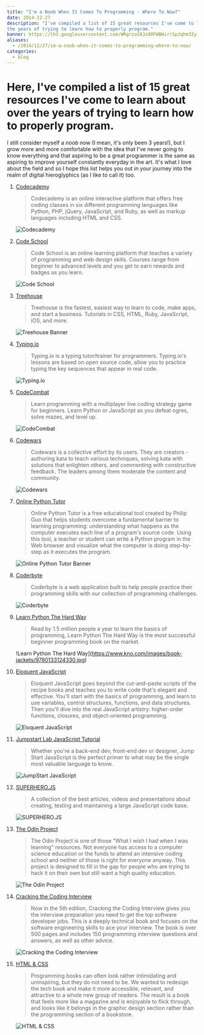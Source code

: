 ```yaml
---
title: "I'm a Noob When It Comes To Programming - Where To Now?"
date: 2014-12-27
description: "I've compiled a list of 15 great resources I've come to learn about over
the years of trying to learn how to properly program."
banner: https://lh3.googleusercontent.com/WRgrzaS8Jz80FWBHirrSpJqhm3IyfpADC6NmX77Z6HW_zqwGbPodMLs-F9qC6U_pvccOkDGgOHuv2zlJ7oGoytW3LQACZ-gBVW2HcikHZA3qBbVRiv4zt1190i48efuDTKHMhpvykcDT1ThDs5waUNRRgKRmka96OJGGWeAMNiHUUQIi0cmxG4cAc7HRGEtEJ99pYfOy6UzppYEio86bN-pDB6ll4dwkY4Tzx1Erua1RpFQIA_zI6a4lj-JecIAWk3VZJPw8YSnjwazqk4MdqA4Lh8lejRI72yCP2n0yEIt1bW6YRbi73JR5ciaeRIpXADg0IjSWEQMfUNIQAUwHx7RMkPeN_0stBc6BZbow7h2900l7zdatCe50EkiemSwcjJcyftoV_PazJZBM63AG52RY33K2LZPj5MEeWLMJh0iN6Yeb2IpTyBgJgzniuxSerxeCcD6Cfu1yLlTnJuGCeuMDc-qV72rmDqPObtM54sl9Kyk9z2eeTpQ7aioOLfZ1GlC4lf2kB5Shf1O52gUDIndf0H4rvHNskdNNvO4EkdK9-4wEWpuyrHyOH1CAQm_WAFeqy2yAT2Cg78Eb1n_9LvkTPUYdp2SdFsIj6oVT72ld7vP2Payc3Kg_70Uq7Ubu=w940-h400-no
aliases:
  - /2014/12/27/im-a-noob-when-it-comes-to-programming-where-to-now/
categories:
  - blog
---
```


# Here, I've compiled a list of 15 great resources I've come to learn about over the years of trying to learn how to properly program.

I still consider myself a _noob_ now (I mean, it's only been 3 years!), but I grow more and more comfortable with the idea that I've never going to know everything and that aspiring to be a great programmer is the same as aspiring to improve yourself constantly everyday in the art. It's what I love about the field and so I hope this list helps you out in your journey into the realm of digital hieroglyphics (as I like to call it) too.

1.  [Codecademy](https://codecademy.com/)

    > Codecademy is an online interactive platform that offers free coding classes in six different programming languages like Python, PHP, jQuery, JavaScript, and Ruby, as well as markup languages including HTML and CSS.

    ![Codecademy](https://s3.amazonaws.com/codecademy-blog/assets/03-2013-new-experience.png)

2.  [Code School](https://codeschool.com/)

    > Code School is an online learning platform that teaches a variety of programming and web design skills. Courses range from beginner to advanced levels and you get to earn rewards and badges as you learn.

    ![Code School](https://orm-chimera-prod.s3.amazonaws.com/1234000001682/images/codeschool_jquery.png)

3.  [Treehouse](https://teamtreehouse.com/)

    > Treehouse is the fastest, easiest way to learn to code, make apps, and start a business. Tutorials in CSS, HTML, Ruby, JavaScript, iOS, and more.

    ![Treehouse Banner](https://lh3.googleusercontent.com/kbk10PhWNwmQdlnShLmhFnMN6_VS00xbaHxWnNGN3ehS6XsHI1KtN0d6JjIgUvyxwyJMhXdvX-7afH1fD7tJhYvGna6LxjSzBjbgoqSBopLcD0qqGeoP5KszpbblZ8cr3T-M7gQp8LVnkEN6cCZpNwgOEGKVr1urTUIXkqkzKMDsrvcjlm_WRZqzLV-CWiPo4MswnPWndASzZbqOXm9Weo1NkxUvlbvfZ1jXo1KQCvUrG8sfTdwS0VNTozkBsjQixH2_Zt0t5ZTuHU0wpxUhUXivgW9tQpeebTgAWpLMivHBxeaDnV5FWRJ3mmoB887x_uv6dCu6L2FtWdyTaPx4qLy0jekXNhGKhPUQcccGQ_1BRh0JhE66h0vBJm6dzTuzn90WGhns2YTbuoLtLrwp0AlpE3ZjC16f8ctfVEzXe0nSumecu9EAP6slcgpdgu-wBMuHZ-l5pRxXIxBsl2I0mikegit0Hrvm5gwIXcZ4gx_3yautp7U7XaTev8zP4zHnDAO8s3Vpjx5DNuPOEwoJkHUVLEcebPMs8VUkSnBPdoaCs14CaqgfWFAejR0NKLWivq8nFTBuT_1Nt64e2mQSIbPNpe2rIc5kglIFjCV91U9swNDlZVWXilxZch9R-EQk=w1426-h799-no)

4.  [Typing.io](https://typing.io/)

    > Typing.io is a typing tutor/trainer for programmers. Typing.io's lessons are based on open source code, allow you to practice typing the key sequences that appear in real code.

    ![Typing.io](https://www.bram.us/wordpress/wp-content/uploads/2013/12/typingio.png)

5.  [CodeCombat](https://codecombat.com/)

    > Learn programming with a multiplayer live coding strategy game for beginners. Learn Python or JavaScript as you defeat ogres, solve mazes, and level up.

    ![CodeCombat](https://d212dsb2sdisoj.cloudfront.net/wp-content/uploads/2013/10/logo64.jpg)

6.  [Codewars](https://codewars.com/)

    > Codewars is a collective effort by its users. They are creators - authoring kata to teach various techniques, solving kata with solutions that enlighten others, and commenting with constructive feedback. The leaders among them moderate the content and community.

    ![Codewars](https://ciblogassets.s3.amazonaws.com/crowdblog/asset/214/codewars3.png)

7.  [Online Python Tutor](https://pythontutor.com/)

    > Online Python Tutor is a free educational tool created by Philip Guo that helps students overcome a fundamental barrier to learning programming: understanding what happens as the computer executes each line of a program's source code. Using this tool, a teacher or student can write a Python program in the Web browser and visualize what the computer is doing step-by-step as it executes the program.

    ![Online Python Tutor Banner](https://lh3.googleusercontent.com/AlPUNgyX1e4E8r3ctth2oCnfidFepHel-4v9jbxD936lMP4tQjUXvfoCcTttLSOwjKD9A-78zXgUyVii2NwtMG1XpWOwRxNtB6Qw322scEYwBac5jWqtVcP8Qfkqcrhf_dvttvkqGxfbHEuqXMeJo3EV_w_coR-RUGkNUhu812PErz6MAoNQ8vRrML1ec0lOlVVolGCr3dKxPLqbrKc2j3BOdtev5gwbVOaixT4M6KdM2la7IkjGIvicva9Z-q-NVf3624z9615bmhDY8fiBtK9B1wVuMsfUaZT_gdc97uXf9sVMDlR7h4koNqEzAHuNeaZmxWzaLITwKwXw_LcVzxnaIdAqYD1t1dYFzfYMjAD2Yhe05b-ccGXtlbJ5Ubhc8rKzczdRwXoHAALZV9xk3GdlnCKWkgBg9oV05tRXUDReAcIMvGwO-7HCV7uWtlbn8-gNUSUbd-dZ0eCDbz6TKz30kBVSP96FQor_F3VXNA_CtQK7X4dZwEVXU8-7JULr4quxfxp4fT_QqlZ59fMzgKbFjJxhCdbFSmiJy1vv1GVvbbgFZcEMYZcMuxsXNtmgJfTHpw_-MnVFI2HhMTdQqwTUFdgLxmGymIIeIVwkyrs6acw0lo0udjMnfZIBr0JP=w838-h734-no)

8.  [Coderbyte](https://coderbyte.com)

    > Coderbyte is a web application built to help people practice their programming skills with our collection of programming challenges.

    ![Coderbyte](https://s3.amazonaws.com/ksr/assets/000/379/626/6fd69aceb1070555dacf846ed296d84f_large.png?1360397775)

9.  [Learn Python The Hard Way](https://learnpythonthehardway.org)

    > Read by 1.5 million people a year to learn the basics of programming, Learn Python The Hard Way is the most successful beginner programming book on the market.

    !Learn Python The Hard Way](https://www.kno.com/images/book-jackets/9780133124330.jpg)

10. [Eloquent JavaScript](https://eloquentjavascript.net)

    > Eloquent JavaScript goes beyond the cut-and-paste scripts of the recipe books and teaches you to write code that's elegant and effective. You'll start with the basics of programming, and learn to use variables, control structures, functions, and data structures. Then you'll dive into the real JavaScript artistry: higher-order functions, closures, and object-oriented programming.

    ![Eloquent JavaScript](https://eloquentjavascript.net/img/cover.png)

11. [Jumpstart Lab JavaScript Tutorial](https://tutorials.jumpstartlab.com/projects/javascript)

    > Whether you're a back-end dev, front-end dev or designer, Jump Start JavaScript is the perfect primer to what may be the single most valuable language to know.

    ![JumpStart JavaScript](https://lh3.googleusercontent.com/1V8hWxtsveVGdxYxS9fgc6wPDbUR3LLs7m45pvtxZ4NapR6K0_3YACfEcAgdyhjUfpLWbq7OIh6VCHAIvH41--j5mic8YYVBxjzi3Krpy3TokWkeZHHfoGwRyhiEUIPiQzWMkFuAh-QbBvu83yDe8p5M7m8G75Alq0l_nh9TKh38NxGVj5DI-giaITEQwrzMudrUpm8PaOZ-UoSyrnYMV64FNR8U6W2vAXqCLDE58C9vzXGxKPMaS0Ar96dCSdJdnv_v5lefOJkIv2C2vvllM20a8W9DLVv7fpDztBPJaMY2jsvXOgF8j0UeZW25hDzyFpixNV12_rAGsEUe_40FOogv3HHWAkStR6UpuUGWSK8LVq5Ke-b64UUNlmKjRGYsTK5xIsbts4T7VOdqPCUwaUZrLlUmK_SViPMCj0E-F_4qOfv3-4bWFXZw0UjG277sONPFRc_RfND6iH2ps8tvWE917A9NvyCH4Mds45d0CbR6mZIWKxYso96g3fFmNwEQn24F748vDV6VxVuvDdgwxHBx7TZPQyVRooYmJSckKfB5BeD3nWuSveVITk9_L1JLGofKlhiKQ-VKhVgluQuMcCR483mtQN5J85fkkHwHTfwHlVFQDmgde0Rg-_OBQJmV=w301-h220-no)

12. [SUPERHERO.JS](https://superherojs.com)

    > A collection of the best articles, videos and presentations about creating, testing and maintaining a large JavaScript code base.

    ![SUPERHERO.JS](https://lh3.googleusercontent.com/6TCT95Kvg-yAc627Ew_xDBdhT-A_nZkUn_xt22_clVD78MdvV69s7CKTHWaXTLd1N0RCXNlchuEWgN_uNVz-YLQgwLtk2mR-1TefrAdBEgiDPaMUc1abwUEmSG5bAJdTRzXIxQG_S8YDyrzngkZL9zZzK880CJZt6lgyWXrZBqDXcuHiQWaFOseRObbhZgltmWuA0j5opZyvg6GMRCmampj53PwRyK2iGbX5dsGgtFg1QhdLSNVBSSkx3qRJX75_odxA8Hr849xQcWxrzPIMFB3ukLLeZLJ0qUkqLkYeUBgqHFLcPO3dEGkaZmrH3G3JdoU6XIsNBZoHTGrG4X6Ai3XmOdxVmqOCovsQftVjCLW6pCujSEgnae8Bgb4nB8S47VNxS1dRLGA3PDFzvBs5tXTiy7-m6oO-BkEcRjvWrBEFhJ0DjjE4PwdB91y6dykMuDmksVdAIzrBXXT0097Eoo5Hdz5KZO-S448-5nSQdbzuOFkTkglckLCsO9STik7yf7gHEzFGaJxPILkq8eIlCDp1kQmS9-DI1rnTZadi6AJzKEz4z2XvPhoNsiHddEdylgVIiI8asVVgq-QkjmWiBk1f9y7gFNs0Rt15HlF9PXo2JZhkPjKUVT_4gKzgA69y=w390-h220-no)

13. [The Odin Project](https://www.theodinproject.com/home)

    > The Odin Project is one of those "What I wish I had when I was learning" resources. Not everyone has access to a computer science education or the funds to attend an intensive coding school and neither of those is right for everyone anyway. This project is designed to fill in the gap for people who are trying to hack it on their own but still want a high quality education.

    ![The Odin Project](https://airpair-blog.s3.amazonaws.com/wp-content/uploads/2014/04/The-Odin-Project-Open-Sourced-Free-Curriculum.png)

14. [Cracking the Coding Interview](https://www.amazon.com/Cracking-Coding-Interview-Programming-Questions/dp/098478280X)

    > Now in the 5th edition, Cracking the Coding Interview gives you the interview preparation you need to get the top software developer jobs. This is a deeply technical book and focuses on the software engineering skills to ace your interview. The book is over 500 pages and includes 150 programming interview questions and answers, as well as other advice.

    ![Cracking the Coding Interview](https://ecx.images-amazon.com/images/I/41wgksZup2L.jpg)

15. [HTML & CSS](https://www.htmlandcssbook.com)

    > Programming books can often look rather intimidating and uninspiring, but they do not need to be. We wanted to redesign the tech book and make it more accessible, relevant, and attractive to a whole new group of readers. The result is a book that feels more like a magazine and is enjoyable to flick through, and looks like it belongs in the graphic design section rather than the programming section of a bookstore.

    ![HTML & CSS](https://cdn.tripwiremagazine.com/wp-content/uploads/2012/05/html-css-design-build-websites.jpg)
